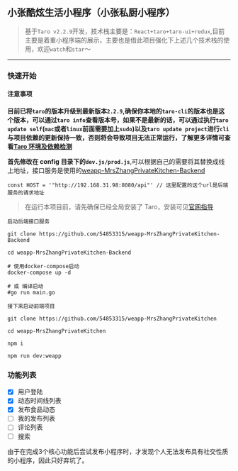 
## 小张酷炫生活小程序（小张私厨小程序）

> 基于`Taro v2.2.9`开发，技术栈主要是：`React+taro+taro-ui+redux`,目前主要是着重小程序端的展示，主要也是借此项目强化下上述几个技术栈的使用，欢迎`watch`和`star`～

<hr/>

### 快速开始

#### 注意事项

**目前已将`taro`的版本升级到最新版本`2.2.9`,确保你本地的`taro-cli`的版本也是这个版本，可以通过`taro info`查看版本号，如果不是最新的话，可以通过执行`taro update self`(`mac`或者`linux`前面需要加上`sudo`)以及`taro update project`进行`cli`与项目依赖的更新保持一致，否则将会导致项目无法正常运行，了解更多详情可查看[Taro 环境及依赖检测](http://taro-docs.jd.com/taro/docs/GETTING-STARTED.html#%E7%8E%AF%E5%A2%83%E5%8F%8A%E4%BE%9D%E8%B5%96%E6%A3%80%E6%B5%8B)**

**首先修改在 config 目录下的`dev.js/prod.js`**,可以根据自己的需要将其替换成线上地址，接口服务是使用的[weapp-MrsZhangPrivateKitchen-Backend](https://github.com/54853315/weapp-MrsZhangPrivateKitchen-Backend)

```
const HOST = '"http://192.168.31.98:8080/api"' // 这里配置的这个url是后端服务的请求地址

```

> 在运行本项目前，请先确保已经全局安装了 Taro，安装可见[官网指导](https://nervjs.github.io/taro/docs/GETTING-STARTED.html)

```
启动后端接口服务

git clone https://github.com/54853315/weapp-MrsZhangPrivateKitchen-Backend

cd weapp-MrsZhangPrivateKitchen-Backend

# 使用docker-compose启动
docker-compose up -d 

# 或 编译启动
#go run main.go

接下来启动前端项目

git clone https://github.com/54853315/weapp-MrsZhangPrivateKitchen

cd weapp-MrsZhangPrivateKitchen

npm i

npm run dev:weapp

```

### 功能列表

- [x] 用户登陆
- [x] 动态时间线列表
- [x] 发布食品动态
- [ ] 我的发布列表
- [ ] 评论列表
- [ ] 搜索

由于在完成3个核心功能后尝试发布小程序时，才发现个人无法发布具有社交性质的小程序，因此只好弃坑了。